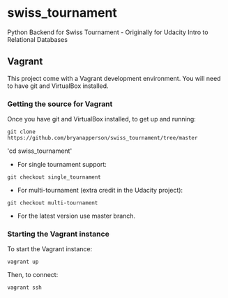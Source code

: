 # swiss_tournament
Python Backend for Swiss Tournament - Originally for Udacity Intro to Relational Databases

## Vagrant

This project come with a Vagrant development environment. You will need to have git and VirtualBox installed.

### Getting the source for Vagrant

Once you have git and VirtualBox installed, to get up and running:

`git clone https://github.com/bryanapperson/swiss_tournament/tree/master`

'cd swiss_tournament'

* For single tournament support:

`git checkout single_tournament`

* For multi-tournament (extra credit in the Udacity project):

`git checkout multi-tournament`

* For the latest version use master branch.

### Starting the Vagrant instance

To start the Vagrant instance:

`vagrant up`

Then, to connect:

`vagrant ssh`
